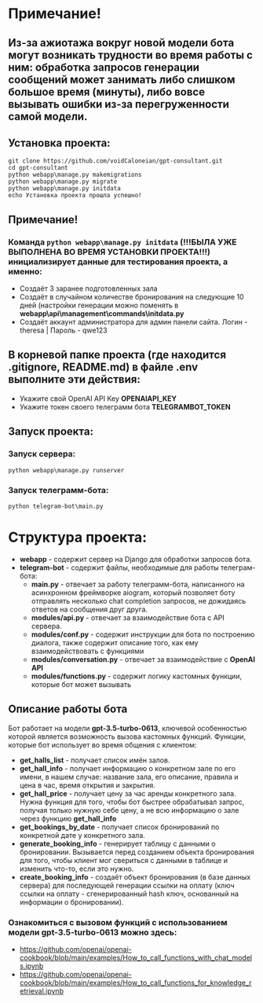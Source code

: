 # Примечание!
## Из-за ажиотажа вокруг новой модели бота могут возникать трудности во время работы с ним: обработка запросов генерации сообщений может занимать либо слишком большое время (минуты), либо вовсе вызывать ошибки из-за перегруженности самой модели. 
## Установка проекта:
```
git clone https://github.com/voidCaloneian/gpt-consultant.git
cd gpt-consultant
python webapp\manage.py makemigrations
python webapp\manage.py migrate
python webapp\manage.py initdata
echo Установка проекта прошла успешно!
```
## Примечание!
### Команда ```python webapp\manage.py initdata``` (!!!БЫЛА УЖЕ ВЫПОЛНЕНА ВО ВРЕМЯ УСТАНОВКИ ПРОЕКТА!!!) инициализирует данные для тестирования проекта, а именно:
  - Создаёт 3 заранее подготовленных зала
  - Создаёт в случайном количестве бронирования на следующие 10 дней (настройки генерации можно поменять в **webapp\api\management\commands\initdata.py**
  - Создаёт аккаунт администратора для админ панели сайта. Логин - theresa | Пароль - qwe123
## В корневой папке проекта (где находится .gitignore, README.md) в файле **.env** выполните эти действия:
- Укажите свой OpenAI API Key **OPENAIAPI_KEY** 
- Укажите токен своего телеграмм бота **TELEGRAMBOT_TOKEN** 
## Запуск проекта:
### Запуск сервера:
  ```python webapp\manage.py runserver```
### Запуск телеграмм-бота:
  ```python telegram-bot\main.py```
  
# Структура проекта:
- **webapp** - содержит сервер на Django для обработки запросов бота.
- **telegram-bot** - содержит файлы, необходимые для работы телеграм-бота:
  - **main.py** - отвечает за работу телеграмм-бота, написанного на асинхронном фреймворке aiogram, который позволяет боту отправлять несколько chat completion запросов, не дожидаясь ответов на сообщения друг друга.
  - **modules/api.py** - отвечает за взаимодействие бота с API сервера.
  - **modules/conf.py** - содержит инструкции для бота по построению диалога, также содержит описание того, как ему взаимодействовать с функциями
  - **modules/conversation.py** - отвечает за взаимодействие с **OpenAI API**
  - **modules/functions.py** - содержит логику кастомных функции, которые бот может вызывать
## Описание работы бота
Бот работает на модели **gpt-3.5-turbo-0613**, ключевой особенностью которой является возможность вызова кастомных функций.
Функции, которые бот использует во время общения с клиентом:
- **get_halls_list** - получает список имён залов.
- **get_hall_info** - получает информацию о конкретном зале по его имени, в нашем случае: название зала, его описание, правила и цена в час, время открытия и закрытия.
- **get_hall_price** - получает цену за час аренды конкретного зала. Нужна функция для того, чтобы бот быстрее обрабатывал запрос, получая только нужную себе цену, а не всю информацию о зале через функцию **get_hall_info**
- **get_bookings_by_date** - получает список бронирований по конкретной дате у конкретного зала.
- **generate_booking_info** - генерирует таблицу с данными о бронировании. Вызывается перед созданием объекта бронирования для того, чтобы клиент мог свериться с данными в таблице и изменить что-то, если это нужно.
- **create_booking_info** - создаёт объект бронирования (в базе данных сервера) для последующей генерации ссылки на оплату (ключ ссылки на оплату - сгенерированный hash ключ, основанный на информации о бронировании).

### Ознакомиться с вызовом функций с использованием модели **gpt-3.5-turbo-0613** можно здесь:
- https://github.com/openai/openai-cookbook/blob/main/examples/How_to_call_functions_with_chat_models.ipynb
- https://github.com/openai/openai-cookbook/blob/main/examples/How_to_call_functions_for_knowledge_retrieval.ipynb

